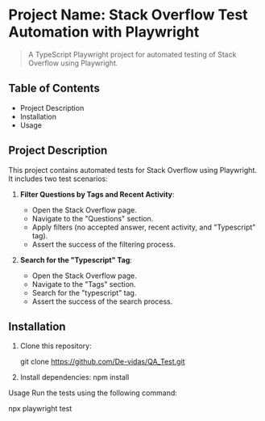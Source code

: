 # Project Name: Stack Overflow Test Automation with Playwright

> A TypeScript Playwright project for automated testing of Stack Overflow using Playwright.

## Table of Contents

- Project Description
- Installation
- Usage

## Project Description

This project contains automated tests for Stack Overflow using Playwright. It includes two test scenarios:

1. **Filter Questions by Tags and Recent Activity**:
    - Open the Stack Overflow page.
    - Navigate to the "Questions" section.
    - Apply filters (no accepted answer, recent activity, and "Typescript" tag).
    - Assert the success of the filtering process.

2. **Search for the "Typescript" Tag**:
    - Open the Stack Overflow page.
    - Navigate to the "Tags" section.
    - Search for the "typescript" tag.
    - Assert the success of the search process.

## Installation

1. Clone this repository:

   git clone https://github.com/De-vidas/QA_Test.git

2. Install dependencies:
    npm install

Usage
Run the tests using the following command:

  npx playwright test
